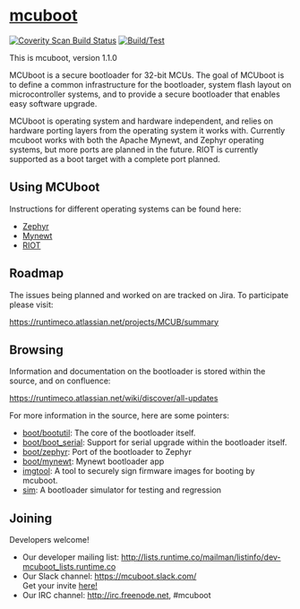 # [mcuboot](http://mcuboot.com/)

[![Coverity Scan Build Status](https://scan.coverity.com/projects/12307/badge.svg)][coverity]
[![Build/Test](https://img.shields.io/travis/runtimeco/mcuboot/master.svg?label=travis-ci)][travis]

[coverity]: https://scan.coverity.com/projects/mcuboot
[travis]: https://travis-ci.org/runtimeco/mcuboot

This is mcuboot, version 1.1.0

MCUboot is a secure bootloader for 32-bit MCUs.   The goal of MCUboot is to
define a common infrastructure for the bootloader, system flash layout on
microcontroller systems, and to provide a secure bootloader that enables
easy software upgrade.

MCUboot is operating system and hardware independent, and relies on
hardware porting layers from the operating system it works with.  Currently
mcuboot works with both the Apache Mynewt, and Zephyr operating systems, but
more ports are planned in the future. RIOT is currently supported as a boot
target with a complete port planned.

## Using MCUboot

Instructions for different operating systems can be found here:
- [Zephyr](docs/readme-zephyr.md)
- [Mynewt](docs/readme-mynewt.md)
- [RIOT](docs/readme-riot.md)

## Roadmap

The issues being planned and worked on are tracked on Jira. To participate
please visit:

https://runtimeco.atlassian.net/projects/MCUB/summary

## Browsing

Information and documentation on the bootloader is stored within the source, and on confluence:

https://runtimeco.atlassian.net/wiki/discover/all-updates

For more information in the source, here are some pointers:

- [boot/bootutil](boot/bootutil): The core of the bootloader itself.
- [boot/boot\_serial](boot/boot_serial): Support for serial upgrade within the bootloader itself.
- [boot/zephyr](boot/zephyr): Port of the bootloader to Zephyr
- [boot/mynewt](boot/mynewt): Mynewt bootloader app
- [imgtool](scripts/imgtool.py): A tool to securely sign firmware images for booting by mcuboot.
- [sim](sim): A bootloader simulator for testing and regression

## Joining

Developers welcome!

* Our developer mailing list:
  http://lists.runtime.co/mailman/listinfo/dev-mcuboot_lists.runtime.co
* Our Slack channel: https://mcuboot.slack.com/ <br />
  Get your invite [here!](https://join.slack.com/t/mcuboot/shared_invite/MjE2NDcwMTQ2MTYyLTE1MDA4MTIzNTAtYzgyZTU0NjFkMg)
* Our IRC channel: http://irc.freenode.net, #mcuboot
